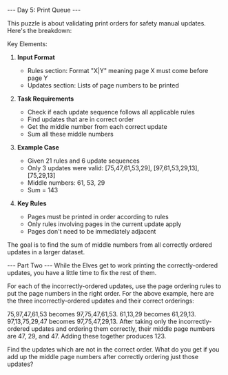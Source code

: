 --- Day 5: Print Queue ---

This puzzle is about validating print orders for safety manual updates. Here's the breakdown:

Key Elements:
1. **Input Format**
   - Rules section: Format "X|Y" meaning page X must come before page Y
   - Updates section: Lists of page numbers to be printed

2. **Task Requirements**
   - Check if each update sequence follows all applicable rules
   - Find updates that are in correct order
   - Get the middle number from each correct update
   - Sum all these middle numbers

3. **Example Case**
   - Given 21 rules and 6 update sequences
   - Only 3 updates were valid: [75,47,61,53,29], [97,61,53,29,13], [75,29,13]
   - Middle numbers: 61, 53, 29
   - Sum = 143

4. **Key Rules**
   - Pages must be printed in order according to rules
   - Only rules involving pages in the current update apply
   - Pages don't need to be immediately adjacent

The goal is to find the sum of middle numbers from all correctly ordered updates in a larger dataset.

--- Part Two ---
While the Elves get to work printing the correctly-ordered updates, you have a little time to fix the rest of them.

For each of the incorrectly-ordered updates, use the page ordering rules to put the page numbers in the right order. For the above example, here are the three incorrectly-ordered updates and their correct orderings:

75,97,47,61,53 becomes 97,75,47,61,53.
61,13,29 becomes 61,29,13.
97,13,75,29,47 becomes 97,75,47,29,13.
After taking only the incorrectly-ordered updates and ordering them correctly, their middle page numbers are 47, 29, and 47. Adding these together produces 123.

Find the updates which are not in the correct order. What do you get if you add up the middle page numbers after correctly ordering just those updates?
